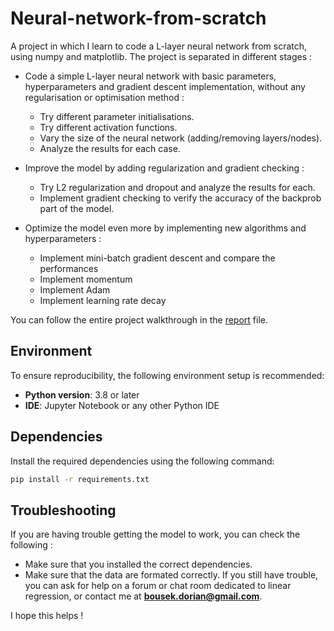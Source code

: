 # Neural-network-from-scratch
A project in which I learn to code a L-layer neural network from scratch, using numpy and matplotlib. The project is separated in different stages : 
- Code a simple L-layer neural network with basic parameters, hyperparameters and gradient descent implementation, without any regularisation or optimisation method :
    - Try different parameter initialisations.
    - Try different activation functions.
    - Vary the size of the neural network (adding/removing layers/nodes).
    - Analyze the results for each case.

- Improve the model by adding regularization and gradient checking :
    - Try L2 regularization and dropout and analyze the results for each.
    - Implement gradient checking to verify the accuracy of the backprob part of the model.

- Optimize the model even more by implementing new algorithms and hyperparameters :
    - Implement mini-batch gradient descent and compare the performances
    - Implement momentum
    - Implement Adam
    - Implement learning rate decay


You can follow the entire project walkthrough in the [report](REPORT.md) file.
## Environment

To ensure reproducibility, the following environment setup is recommended:

- **Python version**: 3.8 or later
- **IDE**: Jupyter Notebook or any other Python IDE
## Dependencies

Install the required dependencies using the following command:

```bash
pip install -r requirements.txt
```
## Troubleshooting  

If you are having trouble getting the model to work, you can check the following :
- Make sure that you installed the correct dependencies.
- Make sure that the data are formated correctly.
If you still have trouble, you can ask for help on a forum or chat room dedicated to linear regression, or contact me at **bousek.dorian@gmail.com**.  

I hope this helps ! 
